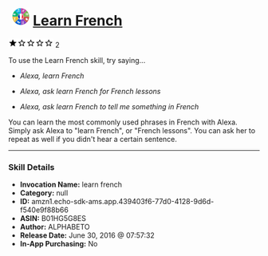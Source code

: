 # &nbsp;<img src="skill_icon" alt="Learn French icon" width="36"> [Learn French](http://alexa.amazon.com/#skills/amzn1.echo-sdk-ams.app.439403f6-77d0-4128-9d6d-f540e9f88b66)
![1 stars](../../images/ic_star_black_18dp_1x.png)![1 stars](../../images/ic_star_border_black_18dp_1x.png)![1 stars](../../images/ic_star_border_black_18dp_1x.png)![1 stars](../../images/ic_star_border_black_18dp_1x.png)![1 stars](../../images/ic_star_border_black_18dp_1x.png) 2

To use the Learn French skill, try saying...

* *Alexa, learn French*

* *Alexa, ask learn French for French lessons*

* *Alexa, ask learn French to tell me something in French*

You can learn the most commonly used phrases in French with Alexa. Simply ask Alexa to "learn French", or "French lessons". You can ask her to repeat as well if you didn't hear a certain sentence.

***

### Skill Details

* **Invocation Name:** learn french
* **Category:** null
* **ID:** amzn1.echo-sdk-ams.app.439403f6-77d0-4128-9d6d-f540e9f88b66
* **ASIN:** B01HG5G8ES
* **Author:** ALPHABETO
* **Release Date:** June 30, 2016 @ 07:57:32
* **In-App Purchasing:** No
